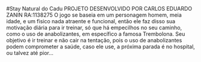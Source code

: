 #Stay Natural do Cadu
PROJETO DESENVOLVIDO POR CARLOS EDUARDO ZANIN
RA:1138275
O jogo se baseia em um personagem homem, meia idade, e um fisico nada atraente e funcional, então ele faz disso sua motivação diária para ir treinar, só que há empecilhos no seu caminho, como o uso de anabolizantes, em específico a famosa Trembolona. Seu objetivo é ir treinar e não cair na tentação, pois o uso de anabolizantes podem comprometer a saúde, caso ele use, a próxima parada é no hospital, ou talvez até pior...
